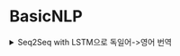 # BasicNLP

<details>
<summary>Seq2Seq with LSTM으로 독일어->영어 번역</summary>


torchtext.data가 Field를 지원하지 않는다.

train, test set을 설정하는 코드를 다시 짜야한다.

무사히 vocab dic에 unk, sos, eos token을 추가하고 한 문장을 숫자로 표현할 수 있게 됐다.
이제 이걸 tensor로 변환해서 모델에 훈련시켜야 한다...
tensor로 바꾼다고 해도 각 문장의 길이가 다르다. 길이를 가장 긴 문장에 맞춰야 한다.
긴 문장에 맞추는 방법은 예제 코드 중 RNN for Text Classification.ipynb에 있었다. 그런데 여기선 keras를 썼는데 torch로 하는 방법이 없을까?

torch.nn.utils.rnn.pad_sequence를 써서 배치에서 길이가 가장 긴 문장에 텐서 크기를 맞췄다.
학습 시켜봤지만 예측에서 가장 크기가 작은 벡터만 결과값으로 나온다.
학습을 잘못했는지 아니면 예측을 잘못했는지 모르겠다.

</details>